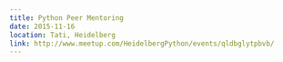 ```yaml
---
title: Python Peer Mentoring
date: 2015-11-16
location: Tati, Heidelberg
link: http://www.meetup.com/HeidelbergPython/events/qldbglytpbvb/
---
```

